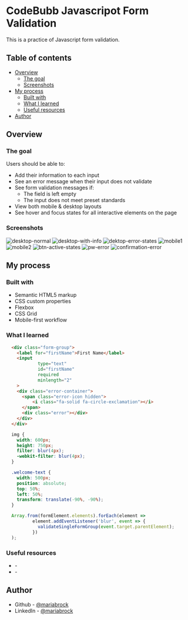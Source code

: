 # CodeBubb Javascripot Form Validation

This is a practice of Javascript form validation.

## Table of contents

- [Overview](#overview)
    - [The goal](#the-goal)
    - [Screenshots](#screenshots)
- [My process](#my-process)
    - [Built with](#built-with)
    - [What I learned](#what-i-learned)
    - [Useful resources](#useful-resources)
- [Author](#author)

## Overview

### The goal

Users should be able to:

- Add their information to each input
- See an error message when their input does not validate
- See form validation messages if:
    - The field is left empty
    - The input does not meet preset standards
- View both mobile & desktop layouts
- See hover and focus states for all interactive elements on the page

### Screenshots

![desktop-normal](./assets/readMe/desktop-normal.png)
![desktop-with-info](./assets/readMe/desktop-veiw-with-info.png)
![dektop-error-states](./assets/readMe/desktop-error-states.png)
![mobile1](./assets/readMe/mobile1.png)
![mobile2](./assets/readMe/mobile2.png)
![btn-active-states](./assets/readMe/btn-active-states.png)
![pw-error](./assets/readMe/pw-errors.png)
![confirmation-error](./assets/readMe/confirm-pw-error.png)

## My process

### Built with

- Semantic HTML5 markup
- CSS custom properties
- Flexbox
- CSS Grid
- Mobile-first workflow

### What I learned

```html
  <div class="form-group">
    <label for="firstName">First Name</label>
    <input
            type="text"
            id="firstName"
            required
            minlength="2"
    >
    <div class="error-container">
      <span class="error-icon hidden">
          <i class="fa-solid fa-circle-exclamation"></i>
      </span>
      <div class="error"></div>
    </div>
  </div>
```
```css
  img {
    width: 600px;
    height: 750px;
    filter: blur(4px);
    -webkit-filter: blur(4px);
  }

  .welcome-text {
    width: 500px;
    position: absolute;
    top: 50%;
    left: 50%;
    transform: translate(-90%, -90%);
  }
```
```js
  Array.from(formElement.elements).forEach(element =>
          element.addEventListener('blur', event => {
            validateSingleFormGroup(event.target.parentElement);
          })
  );
```

### Useful resources

- []() - 
- []() - 

## Author

- Github - [@mariabrock](https://github.com/mariabrock)
- LinkedIn - [@mariabrock](https://www.linkedin.com/in/maria-brock/)
